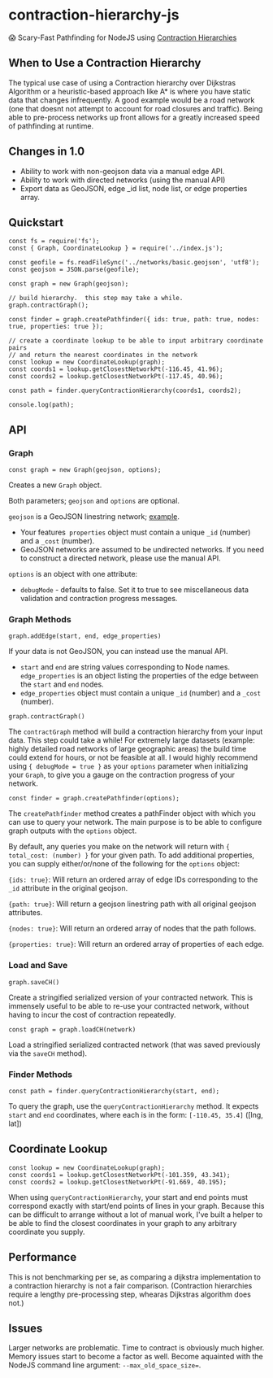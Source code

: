 # contraction-hierarchy-js

:scream: Scary-Fast Pathfinding for NodeJS using [Contraction Hierarchies](https://en.wikipedia.org/wiki/Contraction_hierarchies)

## When to Use a Contraction Hierarchy

The typical use case of using a Contraction hierarchy over Dijkstras Algorithm or a heuristic-based approach like A* is where you have static data that changes infrequently.  A good example would be a road network (one that doesnt not attempt to account for road closures and traffic).  Being able to pre-process networks up front allows for a greatly increased speed of pathfinding at runtime.


## Changes in 1.0

 - Ability to work with non-geojson data via a manual edge API.
 - Ability to work with directed networks (using the manual API)
 - Export data as GeoJSON, edge _id list, node list, or edge properties array.

## Quickstart


```
const fs = require('fs');
const { Graph, CoordinateLookup } = require('../index.js');

const geofile = fs.readFileSync('../networks/basic.geojson', 'utf8');
const geojson = JSON.parse(geofile);

const graph = new Graph(geojson);

// build hierarchy.  this step may take a while.
graph.contractGraph();

const finder = graph.createPathfinder({ ids: true, path: true, nodes: true, properties: true });

// create a coordinate lookup to be able to input arbitrary coordinate pairs
// and return the nearest coordinates in the network
const lookup = new CoordinateLookup(graph);
const coords1 = lookup.getClosestNetworkPt(-116.45, 41.96);
const coords2 = lookup.getClosestNetworkPt(-117.45, 40.96);

const path = finder.queryContractionHierarchy(coords1, coords2);

console.log(path);
```


## API

### Graph

```
const graph = new Graph(geojson, options);
```

Creates a new `Graph` object.

Both parameters; `geojson` and `options` are optional.

`geojson` is a GeoJSON linestring network; [example](https://raw.githubusercontent.com/royhobbstn/contraction-hierarchy-js/master/networks/basic.geojson).

  - Your features` properties` object must contain a unique `_id` (number) and a `_cost` (number).
  - GeoJSON networks are assumed to be undirected networks.  If you need to construct a directed network, please use the manual API.

`options` is an object with one attribute:

 - `debugMode` - defaults to false.  Set it to true to see miscellaneous data validation and contraction progress messages. 

### Graph Methods

```
graph.addEdge(start, end, edge_properties)
```

If your data is not GeoJSON, you can instead use the manual API.

  - `start` and `end` are string values corresponding to Node names.  `edge_properties` is an object listing the properties of the edge between the `start` and `end` nodes.
  - `edge_properties` object must contain a unique `_id` (number) and a `_cost` (number).

```
graph.contractGraph()
```

The `contractGraph` method will build a contraction hierarchy from your input data.  This step could take a while!  For extremely large datasets (example: highly detailed road networks of large geographic areas) the build time could extend for hours, or not be feasible at all.  I would highly recommend using `{ debugMode = true }` as your `options` parameter when initializing your `Graph`, to give you a gauge on the contraction progress of your network.

```
const finder = graph.createPathfinder(options);
```

The `createPathfinder` method creates a pathFinder object with which you can use to query your network.  The main purpose is to be able to configure graph outputs with the `options` object.


By default, any queries you make on the network will return with `{ total_cost: (number) }` for your given path.  To add additional properties, you can supply either/or/none of the following for the `options` object:

`{ids: true}`:  Will return an ordered array of edge IDs corresponding to the `_id` attribute in the original geojson.

`{path: true}`: Will return a geojson linestring path with all original geojson attributes.

`{nodes: true}`: Will return an ordered array of nodes that the path follows.

`{properties: true}`: Will return an ordered array of properties of each edge.


### Load and Save

```
graph.saveCH()
```

Create a stringified serialized version of your contracted network.  This is immensely useful to be able to re-use your contracted network, without having to incur the cost of contraction repeatedly.

```
const graph = graph.loadCH(network)
```

Load a stringified serialized contracted network (that was saved previously via the `saveCH` method).


### Finder Methods

```
const path = finder.queryContractionHierarchy(start, end);
```

To query the graph, use the `queryContractionHierarchy` method.  It expects `start` and `end` coordinates, where each is in the form: `[-110.45, 35.4]`  ([lng, lat])


## Coordinate Lookup

```
const lookup = new CoordinateLookup(graph);
const coords1 = lookup.getClosestNetworkPt(-101.359, 43.341);
const coords2 = lookup.getClosestNetworkPt(-91.669, 40.195);
```

When using `queryContractionHierarchy`, your start and end points must correspond exactly with start/end points of lines in your graph.  Because this can be difficult to arrange without a lot of manual work, I've built a helper to be able to find the closest coordinates in your graph to any arbitrary coordinate you supply.


## Performance

This is not benchmarking per se, as comparing a dijkstra implementation to a contraction hierarchy is not a fair comparison.  (Contraction hierarchies require a lengthy pre-processing step, whearas Dijkstras algorithm does not.)


## Issues

Larger networks are problematic.  Time to contract is obviously much higher.  Memory issues start to become a factor as well.  Become aquainted with the NodeJS command line argument: `--max_old_space_size=`.


